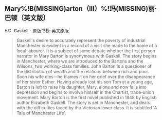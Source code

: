 ## Mary%!B(MISSING)arton（III）%!玛(MISSING)丽·巴顿（英文版）

E.C. Gaskell  -  原版书榜-英文原版

> Gaskell's desire to accurately represent the poverty of industrial Manchester is evident in a record of a visit she made to the home of a local labourer. It is a subject of some debate whether the first person narrator in Mary Barton is synonymous with Gaskell. The story begins in Manchester, where we are introduced to the Bartons and the Wilsons, two working-class families. John Barton is a questioner of the distribution of wealth and the relations between rich and poor. Soon his wife dies—he blames it on her grief over the disappearance of her sister Esther. Having already lost his son Tom at a young age, Barton is left to raise his daughter, Mary, alone and now falls into depression and begins to involve himself in the Chartist, trade-union movement. Mary Barton is the first novel published in 1848 by English author Elizabeth Gaskell. The story is set in Manchester, and deals with the difficulties faced by the Victorian lower class. It is subtitled 'A Tale of Manchester Life'.
